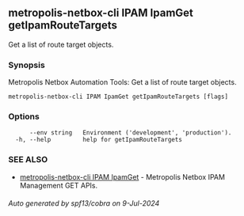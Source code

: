 ## metropolis-netbox-cli IPAM IpamGet getIpamRouteTargets

Get a list of route target objects.

### Synopsis


Metropolis Netbox Automation Tools:
  Get a list of route target objects.

```
metropolis-netbox-cli IPAM IpamGet getIpamRouteTargets [flags]
```

### Options

```
      --env string   Environment ('development', 'production').
  -h, --help         help for getIpamRouteTargets
```

### SEE ALSO

* [metropolis-netbox-cli IPAM IpamGet]()	 - Metropolis Netbox IPAM Management GET APIs.

###### Auto generated by spf13/cobra on 9-Jul-2024
